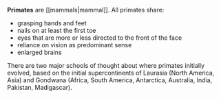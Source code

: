 **Primates** are [[mammals|mammal]]. All primates share:

- grasping hands and feet
- nails on at least the first toe
- eyes that are more or less directed to the front of the face
- reliance on vision as predominant sense
- enlarged brains


There are two major schools of thought about where primates initially evolved, based on the initial supercontinents of Laurasia (North America, Asia) and Gondwana (Africa, South America, Antarctica, Australia, India, Pakistan, Madigascar).